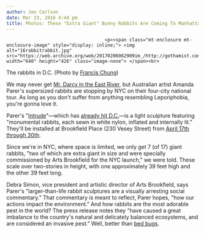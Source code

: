 ```yaml
---
author: Jen Carlson
date: Mar 23, 2016 4:44 pm
title: Photos: These "Extra Giant" Bunny Rabbits Are Coming To Manhattan
---
```


	
										<p><span class="mt-enclosure mt-enclosure-image" style="display: inline;"> <img alt="16rabbitrabbit.jpg" src="https://web.archive.org/web/20170206062909im_/http://gothamist.com/attachments/arts_jen/16rabbitrabbit.jpg" width="640" height="426" class="image-none"> </span><br>
<span class="photo_caption">The rabbits in D.C. (Photo by <a href="https://web.archive.org/web/20170206062909/http://francischungphoto.com/">Francis Chung</a>)</span></p>

<p>We may never get <a href="https://web.archive.org/web/20170206062909/http://gothamist.com/2013/07/12/what_if_mr_darcy_was_in_the_east_ri.php">Mr. Darcy in the East River</a>, but Australian artist Amanda Parer&apos;s supersized rabbits are stopping by NYC on their four-city national tour. As long as you don&apos;t suffer from anything resembling Leporiphobia, you&apos;re gonna love it.</p>

<p>Parer&apos;s &quot;<a href="https://web.archive.org/web/20170206062909/http://www.artsbrookfield.com/event/intrude-2/">Intrude</a>&quot;&#x2014;which has <a href="https://web.archive.org/web/20170206062909/http://dcist.com/2016/02/photos_giant_luminescent_bunnies_un.php">already hit D.C.</a>&#x2014;is a light sculpture featuring &quot;monumental rabbits, each sewn in white nylon, inflated and internally lit.&quot; They&apos;ll be installed at Brookfield Place (230 Vesey Street) from <a href="https://web.archive.org/web/20170206062909/http://www.artsbrookfield.com/event/intrude-2/">April 17th through 30th</a>.</p>

<p>Since we&apos;re in NYC, where space is limited, we only get 7 (of 17) giant rabbits, &quot;two of which are extra giant in size and were specially commissioned by Arts Brookfield for the NYC launch,&quot; we were told. These scale over two-stories in height, with one approximately 39 feet high and the other 39 feet long. </p>

<p>Debra Simon, vice president and artistic director of Arts Brookfield, says Parer&apos;s &quot;larger-than-life rabbit sculptures are a visually arresting social commentary.&quot; That commentary is meant to reflect, Parer hopes, &quot;how our actions impact the environment.&#x201D; And how rabbits are the most adorable pest in the world? The press release notes they &quot;have caused a great imbalance to the country&apos;s natural and delicately balanced ecosystems, and are considered an invasive pest.&quot; Well, better than <a href="gothamist.com/2016/03/16/bed_bug_or_creme_brulee.php">bed bugs</a>.</p>					
										
									
				